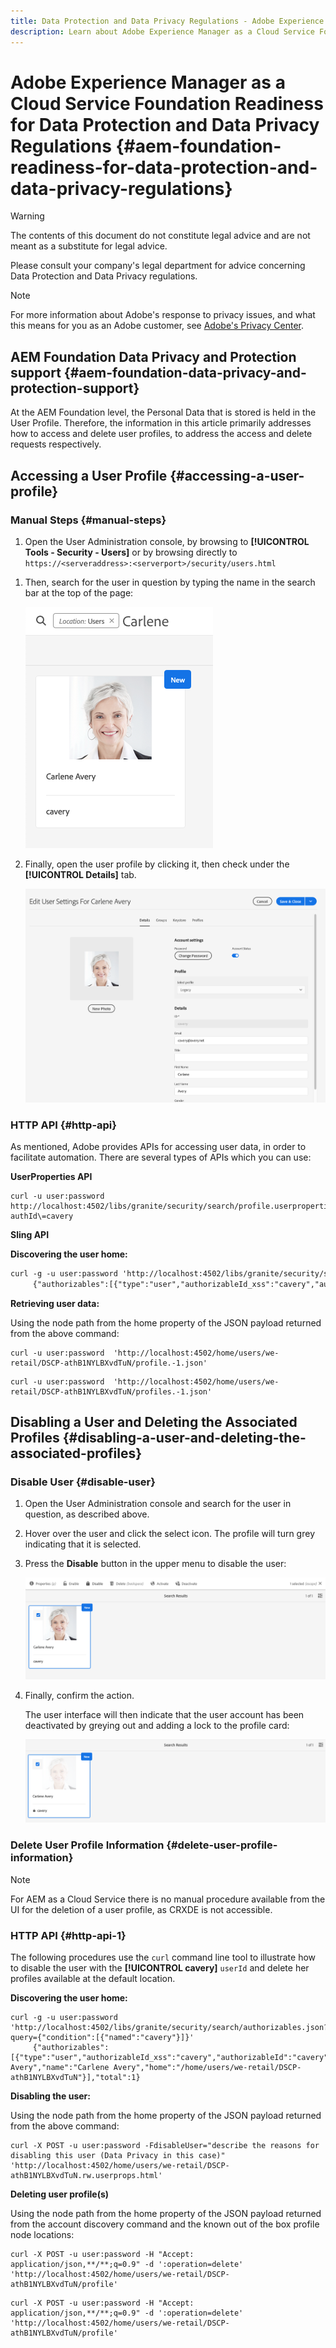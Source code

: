 ```yaml
---
title: Data Protection and Data Privacy Regulations - Adobe Experience Manager as a Cloud Service Foundation Readiness
description: Learn about Adobe Experience Manager as a Cloud Service Foundation support for the various Data Protection and Data Privacy Regulations; including the EU General Data Protection Regulation (GDPR), the California Consumer Privacy Act and how to comply when implementing a new AEM as a Cloud Service project. 
---
```


# Adobe Experience Manager as a Cloud Service Foundation Readiness for Data Protection and Data Privacy Regulations {#aem-foundation-readiness-for-data-protection-and-data-privacy-regulations}

>[!WARNING]
>
>The contents of this document do not constitute legal advice and are not meant as a substitute for legal advice. 
>
>Please consult your company's legal department for advice concerning Data Protection and Data Privacy regulations. 

>[!NOTE]
>
>For more information about Adobe's response to privacy issues, and what this means for you as an Adobe customer, see [Adobe's Privacy Center](https://www.adobe.com/privacy.html). 

## AEM Foundation Data Privacy and Protection support {#aem-foundation-data-privacy-and-protection-support}

At the AEM Foundation level, the Personal Data that is stored is held in the User Profile. Therefore, the information in this article primarily addresses how to access and delete user profiles, to address the access and delete requests respectively.

## Accessing a User Profile {#accessing-a-user-profile}

### Manual Steps {#manual-steps}

1. Open the User Administration console, by browsing to **[!UICONTROL Tools - Security - Users]** or by browsing directly to `https://<serveraddress>:<serverport>/security/users.html`

<!--
   ![useradmin2](assets/useradmin2.png)
-->

1. Then, search for the user in question by typing the name in the search bar at the top of the page:

   ![search for account](assets/dpp-foundation-01.png)

1. Finally, open the user profile by clicking it, then check under the **[!UICONTROL Details]** tab.

   ![user profile](assets/dpp-foundation-02.png)

### HTTP API {#http-api}

As mentioned, Adobe provides APIs for accessing user data, in order to facilitate automation. There are several types of APIs which you can use:

**UserProperties API**

```shell
curl -u user:password http://localhost:4502/libs/granite/security/search/profile.userproperties.json\?authId\=cavery
```

**Sling API**

**Discovering the user home:**

```xml
curl -g -u user:password 'http://localhost:4502/libs/granite/security/search/authorizables.json?query={"condition":[{"named":"cavery"}]}'
     {"authorizables":[{"type":"user","authorizableId_xss":"cavery","authorizableId":"cavery","name_xss":"Carlene Avery","name":"Carlene Avery","home":"/home/users/we-retail/DSCP-athB1NYLBXvdTuN"}],"total":1}
```

**Retrieving user data:**

Using the node path from the home property of the JSON payload returned from the above command:

```shell
curl -u user:password  'http://localhost:4502/home/users/we-retail/DSCP-athB1NYLBXvdTuN/profile.-1.json'
```

```shell
curl -u user:password  'http://localhost:4502/home/users/we-retail/DSCP-athB1NYLBXvdTuN/profiles.-1.json'
```

## Disabling a User and Deleting the Associated Profiles {#disabling-a-user-and-deleting-the-associated-profiles}

### Disable User {#disable-user}

1. Open the User Administration console and search for the user in question, as described above.
2. Hover over the user and click the select icon. The profile will turn grey indicating that it is selected.  

3. Press the **Disable** button in the upper menu to disable the user:

   ![disable account](assets/dpp-foundation-03.png)

4. Finally, confirm the action.

   The user interface will then indicate that the user account has been deactivated by greying out and adding a lock to the profile card:

   ![account disabled](assets/dpp-foundation-04.png)

### Delete User Profile Information {#delete-user-profile-information}

>[!NOTE]
>
> For AEM as a Cloud Service there is no manual procedure available from the UI for the deletion of a user profile, as CRXDE is not accessible.

### HTTP API {#http-api-1}

The following procedures use the `curl` command line tool to illustrate how to disable the user with the **[!UICONTROL cavery]** `userId` and delete her profiles available at the default location.

**Discovering the user home:**

```shell
curl -g -u user:password 'http://localhost:4502/libs/granite/security/search/authorizables.json?query={"condition":[{"named":"cavery"}]}'
     {"authorizables":[{"type":"user","authorizableId_xss":"cavery","authorizableId":"cavery","name_xss":"Carlene Avery","name":"Carlene Avery","home":"/home/users/we-retail/DSCP-athB1NYLBXvdTuN"}],"total":1}
```

**Disabling the user:**

Using the node path from the home property of the JSON payload returned from the above command:

```shell
curl -X POST -u user:password -FdisableUser="describe the reasons for disabling this user (Data Privacy in this case)" 'http://localhost:4502/home/users/we-retail/DSCP-athB1NYLBXvdTuN.rw.userprops.html'
```

**Deleting user profile(s)**

Using the node path from the home property of the JSON payload returned from the account discovery command and the known out of the box profile node locations:

```shell
curl -X POST -u user:password -H "Accept: application/json,**/**;q=0.9" -d ':operation=delete' 'http://localhost:4502/home/users/we-retail/DSCP-athB1NYLBXvdTuN/profile'
```

```shell
curl -X POST -u user:password -H "Accept: application/json,**/**;q=0.9" -d ':operation=delete' 'http://localhost:4502/home/users/we-retail/DSCP-athB1NYLBXvdTuN/profile'
```
